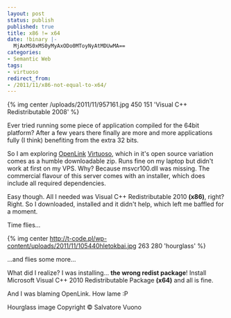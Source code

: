 ```yaml
---
layout: post
status: publish
published: true
title: x86 != x64
date: !binary |-
  MjAxMS0xMS0yMyAxODo0MToyNyAtMDUwMA==
categories:
- Semantic Web
tags:
- virtuoso
redirect_from:
- /2011/11/x86-not-equal-to-x64/
---
```


{% img center /uploads/2011/11/957161.jpg 450 151 'Visual C++ Redistributable 2008' %}

Ever tried running some piece of application compiled for the 64bit platform? After a few years there finally are more
and more applications fully (I think) benefiting from the extra 32 bits.

So I am exploring [OpenLink](http://openlinksw.com/) [Virtuoso](http://virtuoso.openlinksw.com), which in it's open
source variation comes as a humble downloadable zip. Runs fine on my laptop but didn't work at first on my VPS. Why?
Because msvcr100.dll was missing. The commercial flavour of this server comes with an installer, which does include all
required dependencies.

<!--more-->

Easy though. All I needed was Visual C++ Redistributable 2010 __(x86)__, right? Right. So I downloaded, installed and it
didn't help, which left me baffled for a moment.

Time flies...

{% img center http://t-code.pl/wp-content/uploads/2011/11/105440hletokbai.jpg 263 280 'hourglass' %}

...and flies some more...

What did I realize? I was installing... __the wrong redist package__! Install Microsoft Visual C++ 2010 Redistributable
Package __(x64)__ and all is fine.

And I was blaming OpenLink. How lame :P

Hourglass image Copyright &copy; Salvatore Vuono